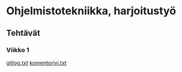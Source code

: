 # Ohjelmistotekniikka, harjoitustyö

## Tehtävät

### Viikko 1

[gitlog.txt](https://github.com/sopuli/ot-harjoitustyo/blob/master/laskarit/viikko1/gitlog.txt)
[komentorivi.txt](https://github.com/sopuli/ot-harjoitustyo/blob/master/laskarit/viikko1/komentorivi.txt)
